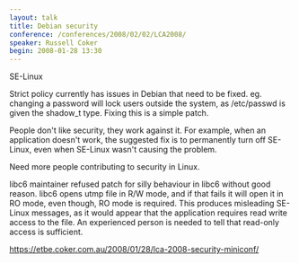 ```yaml
---
layout: talk
title: Debian security
conference: /conferences/2008/02/02/LCA2008/
speaker: Russell Coker
begin: 2008-01-28 13:30
---
```

SE-Linux

Strict policy currently has issues in Debian that need to be fixed. eg. changing
a password will lock users outside the system, as /etc/passwd is given the shadow_t
type. Fixing this is a simple patch.

People don't like security, they work against it. For example, when
an application doesn't work, the suggested fix is to permanently
turn off SE-Linux, even when SE-Linux wasn't causing the problem.

Need more people contributing to security in Linux.

libc6 maintainer refused patch for silly behaviour in libc6 without good
reason. libc6 opens utmp file in R/W mode, and if that fails it will open it in
RO mode, even though, RO mode is required. This produces misleading SE-Linux
messages, as it would appear that the application requires read write access to
the file. An experienced person is needed to tell that read-only access is
sufficient.

<https://etbe.coker.com.au/2008/01/28/lca-2008-security-miniconf/>
